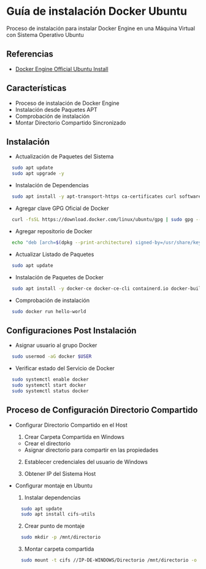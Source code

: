 
# Guía de instalación Docker Ubuntu

Proceso de instalación para instalar Docker Engine en una Máquina Virtual con Sistema Operativo Ubuntu


## Referencias

 - [Docker Engine Official Ubuntu Install](https://docs.docker.com/engine/install/ubuntu/)


## Características

- Proceso de instalación de Docker Engine
- Instalación desde Paquetes APT
- Comprobación de instalación
- Montar Directorio Compartido Sincronizado


## Instalación

- Actualización de Paquetes del Sistema

```bash
  sudo apt update
  sudo apt upgrade -y
```

- Instalación de Dependencias

```bash
  sudo apt install -y apt-transport-https ca-certificates curl software-properties-common
```

- Agregar clave GPG Oficial de Docker

```bash
  curl -fsSL https://download.docker.com/linux/ubuntu/gpg | sudo gpg --dearmor -o /usr/share/keyrings/docker-archive-keyring.gpg
```

- Agregar repositorio de Docker

```bash
  echo "deb [arch=$(dpkg --print-architecture) signed-by=/usr/share/keyrings/docker-archive-keyring.gpg] https://download.docker.com/linux/ubuntu $(lsb_release -cs) stable" | sudo tee /etc/apt/sources.list.d/docker.list > /dev/null
```

- Actualizar Listado de Paquetes

```bash
  sudo apt update
```

- Instalación de Paquetes de Docker

```bash
  sudo apt install -y docker-ce docker-ce-cli containerd.io docker-buildx-plugin docker-compose-plugin
```

- Comprobación de instalación

```bash
  sudo docker run hello-world
```
    
## Configuraciones Post Instalación

- Asignar usuario al grupo Docker

```bash
  sudo usermod -aG docker $USER
```

- Verificar estado del Servicio de Docker

```bash
  sudo systemctl enable docker
  sudo systemctl start docker
  sudo systemctl status docker
```

## Proceso de Configuración Directorio Compartido

- Configurar Directorio Compartido en el Host

  1. Crear Carpeta Compartida en Windows
    - Crear el directorio
    - Asignar directorio para compartir en las propiedades
  
  2. Establecer credenciales del usuario de Windows

  3. Obtener IP del Sistema Host

- Configurar montaje en Ubuntu

  1. Instalar dependencias

    ```bash
      sudo apt update
      sudo apt install cifs-utils
    ```

  2. Crear punto de montaje

    ```bash
      sudo mkdir -p /mnt/directorio
    ```
  3. Montar carpeta compartida

    ```bash
      sudo mount -t cifs //IP-DE-WINDOWS/Directorio /mnt/directorio -o username=tu_usuario_windows,password=tu_contraseña,uid=1000,gid=1000
    ```